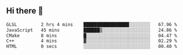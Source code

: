 ## Hi there 👋

 <!--START_SECTION:waka-->

```txt
GLSL         2 hrs 4 mins    █████████████████░░░░░░░░   67.96 %
JavaScript   45 mins         ██████▒░░░░░░░░░░░░░░░░░░   24.86 %
CMake        8 mins          █░░░░░░░░░░░░░░░░░░░░░░░░   04.47 %
C++          4 mins          ▓░░░░░░░░░░░░░░░░░░░░░░░░   02.29 %
HTML         0 secs          ░░░░░░░░░░░░░░░░░░░░░░░░░   00.40 %
```

<!--END_SECTION:waka-->

<!--
**ValentinRapp/ValentinRapp** is a ✨ _special_ ✨ repository because its `README.md` (this file) appears on your GitHub profile.

Here are some ideas to get you started:

- 🔭 I’m currently working on ...
- 🌱 I’m currently learning ...
- 👯 I’m looking to collaborate on ...
- 🤔 I’m looking for help with ...
- 💬 Ask me about ...
- 📫 How to reach me: ...
- 😄 Pronouns: ...
- ⚡ Fun fact: ...
-->
